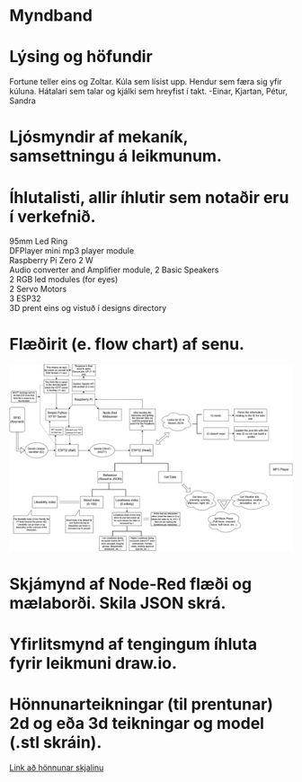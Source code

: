 # Myndband

# Lýsing og höfundir
Fortune teller eins og Zoltar. Kúla sem lísist upp. Hendur sem færa sig yfir kúluna. Hátalari sem talar og kjálki sem hreyfist í takt.
-Einar, Kjartan, Pétur, Sandra

# Ljósmyndir af mekaník, samsettningu á leikmunum.

# Íhlutalisti, allir íhlutir sem notaðir eru í verkefnið.
95mm Led Ring
<br>
DFPlayer mini mp3 player module
<br>
Raspberry Pi Zero 2 W
<br>
Audio converter and Amplifier module,
2 Basic Speakers
<br>
2 RGB led modules (for eyes)
<br>
2 Servo Motors
<br>
3 ESP32
<br>
3D prent eins og vistuð í designs directory
# Flæðirit (e. flow chart) af senu.
<img src="/designs/Half_finished_flowchart.drawio.png"></img>
# Skjámynd af Node-Red flæði og mælaborði. Skila JSON skrá.

# Yfirlitsmynd af tengingum íhluta fyrir leikmuni draw.io.

# Hönnunarteikningar (til prentunar) 2d og eða 3d teikningar og model (.stl skráin).
[Link að hönnunar skjalinu](https://github.com/Hoovy00/VESM2/tree/main/designs)
